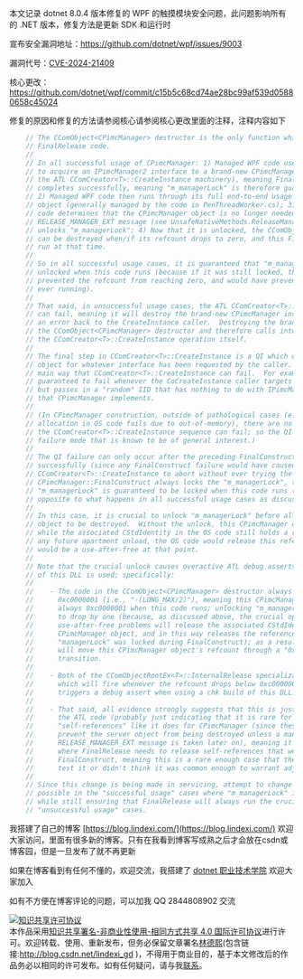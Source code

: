 
本文记录 dotnet 8.0.4 版本修复的 WPF 的触摸模块安全问题，此问题影响所有的 .NET 版本，修复方法是更新 SDK 和运行时

<!--more-->


<!-- 发布 -->
<!-- 博客 -->

宣布安全漏洞地址：<https://github.com/dotnet/wpf/issues/9003>

漏洞代号：[CVE-2024-21409](https://www.cve.org/CVERecord?id=CVE-2024-21409)

核心更改： <https://github.com/dotnet/wpf/commit/c15b5c68cd74ae28bc99af539d05880658c45024>

修复的原因和修复的方法请参阅核心请参阅核心更改里面的注释，注释内容如下

```csharp
    // The CComObject<CPimcManager> destructor is the only function which calls into this
    // FinalRelease code.
    //
    // In all successful usage of CPimcManager: 1) Managed WPF code uses CoCreateInstance
    // to acquire an IPimcManager2 interface to a brand-new CPimcManager instance (created by
    // the ATL CComCreator<T>::CreateInstance machinery), meaning FinalConstruct by-definition
    // completes successfully, meaning "m_managerLock" is therefore guaranteed to be locked;
    // 2) Managed WPF code then runs through its full end-to-end usage of the CPimcManager
    // object (generally managed by the code in PenThreadWorker.cs); 3) When/if the managed WPF
    // code determines that the CPimcManager object is no longer needed, it sends a
    // RELEASE_MANAGER_EXT message (see UnsafeNativeMethods.ReleaseManagerExternalLock()) which
    // unlocks "m_managerLock"; 4) Now that it is unlocked, the CComObject<CPimcManager> object
    // can be destroyed when/if its refcount drops to zero, and this FinalRelease function will
    // run at that time.
    //
    // So in all successful usage cases, it is guaranteed that "m_managerLock" is already
    // unlocked when this code runs (because if it was still locked, the lock itself would have
    // prevented the refcount from reaching zero, and would have prevented this function from
    // ever running).
    //
    // That said, in unsuccessful usage cases, the ATL CComCreator<T>::CreateInstance machinery
    // can fail, meaning it will destroy the brand-new CPimcManager instance before returning
    // an error back to the CreateInstance caller.  Destroying the brand-new instance triggers
    // the CComObject<CPimcManager> destructor and therefore calls into this function during
    // the CComCreator<T>::CreateInstance operation itself.
    //
    // The final step in CComCreator<T>::CreateInstance is a QI which queries the newly-created
    // object for whatever interface has been requested by the caller.  This operation is the
    // main way that CComCreator<T>::CreateInstance can fail.  For example, this QI is
    // guaranteed to fail whenever the CoCreateInstance caller targets the CPimcManager CLSID
    // but passes in a "random" IID that has nothing to do with IPimcManager2 or anything else
    // that CPimcManager implements.
    //
    // (In CPimcManager construction, outside of pathological cases (e.g., where a small heap
    // allocation in OS code fails due to out-of-memory), there are no other known ways that
    // the CComCreator<T>::CreateInstance sequence can fail; so the QI failure is the only
    // failure mode that is known to be of general interest.)
    //
    // The QI failure can only occur after the preceding FinalConstruct call has completed
    // successfully (since any FinalConstruct failure would have caused
    // CComCreator<T>::CreateInstance to abort without ever trying the QI); since
    // CPimcManager::FinalConstruct always locks the "m_managerLock", this implies that the
    // "m_managerLock" is guaranteed to be locked when this code runs (which is exactly
    // opposite to what happens in all successful usage cases as discussed above).
    //
    // In this case, it is crucial to unlock "m_managerLock" before allowing this CPimcManager
    // object to be destroyed.  Without the unlock, this CPimcManager object would be destroyed
    // while the associated CStdIdentity in the OS code still holds a reference to it; during
    // any future apartment unload, the OS code would release this reference, and the release
    // would be a use-after-free at that point.
    //
    // Note that the crucial unlock causes overactive ATL debug asserts to fire if a chk build
    // of this DLL is used; specifically:
    //
    //    - The code in the CComObject<CPimcManager> destructor always stomps the refcount to
    //      0xc0000001 (i.e., "-(LONG_MAX/2)"), meaning this CPimcManager object's refcount is
    //      always 0xc0000001 when this code runs; unlocking "m_managerLock" will cause the refcount
    //      to drop by one (because, as discussed above, the crucial operation which prevents
    //      use-after-free problems will release the associated CStdIdentity's reference to this
    //      CPimcManager object, and in this way releases the reference that was added when
    //      "managerLock" was locked during FinalConstruct); as a result, unlocking "m_managerLock"
    //      will move this CPimcManager object's refcount through a "0xc0000001 -> 0xc0000000"
    //      transition.
    //
    //    - Both of the CComObjectRootEx<T>::InternalRelease specializations contain debug asserts
    //      which will fire whenever the refcount drops below 0xc0000001, so this transition always
    //      triggers a debug assert when using a chk build of this DLL.
    //
    //    - That said, all evidence strongly suggests that this is just an overactive assert in
    //      the ATL code (probably just indicating that it is rare for FinalConstruct to add
    //      "self-references" like it does for CPimcManager (since these self-references generally
    //      prevent the server object from being destroyed unless a manual action like the
    //      RELEASE_MANAGER_EXT message is taken later on), meaning it is rare to have a situation
    //      where FinalRelease needs to release self-references that were acquired in
    //      FinalConstruct, meaning this is a rare enough case that the ATL authors either didn't
    //      test it or didn't think it was common enough to warrant adjusting the assert).
    //
    // Since this change is being made in servicing, attempt to change behavior as little as
    // possible in the "successful usage" cases where "m_managerLock" is already unlocked,
    // while still ensuring that FinalRelease will always run the crucial unlock in all
    // "unsuccessful usage" cases.
```


我搭建了自己的博客 [https://blog.lindexi.com/](https://blog.lindexi.com/) 欢迎大家访问，里面有很多新的博客。只有在我看到博客写成熟之后才会放在csdn或博客园，但是一旦发布了就不再更新

如果在博客看到有任何不懂的，欢迎交流，我搭建了 [dotnet 职业技术学院](https://t.me/dotnet_campus) 欢迎大家加入

如有不方便在博客评论的问题，可以加我 QQ 2844808902 交流

<a rel="license" href="http://creativecommons.org/licenses/by-nc-sa/4.0/"><img alt="知识共享许可协议" style="border-width:0" src="https://licensebuttons.net/l/by-nc-sa/4.0/88x31.png" /></a><br />本作品采用<a rel="license" href="http://creativecommons.org/licenses/by-nc-sa/4.0/">知识共享署名-非商业性使用-相同方式共享 4.0 国际许可协议</a>进行许可。欢迎转载、使用、重新发布，但务必保留文章署名[林德熙](http://blog.csdn.net/lindexi_gd)(包含链接:http://blog.csdn.net/lindexi_gd )，不得用于商业目的，基于本文修改后的作品务必以相同的许可发布。如有任何疑问，请与我[联系](mailto:lindexi_gd@163.com)。